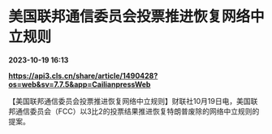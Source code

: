 # 美国联邦通信委员会投票推进恢复网络中立规则

**2023-10-19 16:13**

**https://api3.cls.cn/share/article/1490428?os=web&sv=7.7.5&app=CailianpressWeb**

【美国联邦通信委员会投票推进恢复网络中立规则】财联社10月19日电，美国联邦通信委员会（FCC）以3比2的投票结果推进恢复特朗普废除的网络中立规则的提案。